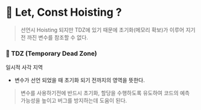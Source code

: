 # 🎯 Let, Const Hoisting ?

> 선언시 Hoisting 되지만 TDZ에 있기 때문에 초기화(메모리 확보)가 이루어 지기 전 까진 변수를 참조할 수 없다.

### 📝 TDZ (Temporary Dead Zone)

일시적 사각 지역

- 변수가 선언 되었을 때 초기화 되기 전까지의 영역을 뜻한다.

> 변수를 사용하기전에 반드시 초기화, 할당을 수행하도록 유도하여 코드의 예측 가능성을 높이고 버그를 방지하는데 도움이 된다.
